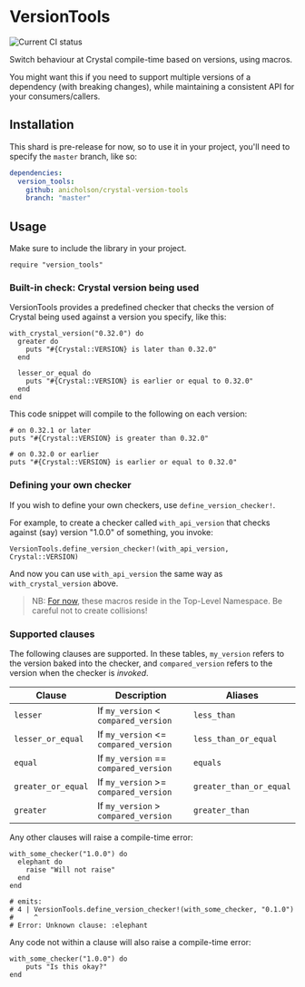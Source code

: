 # VersionTools

![Current CI status](https://api.travis-ci.org/anicholson/crystal-version-tools.svg?branch=master)

Switch behaviour at Crystal compile-time based on versions, using macros.

You might want this if you need to support multiple versions of a dependency (with breaking changes),
while maintaining a consistent API for your consumers/callers.

## Installation

This shard is pre-release for now, so to use it in your project, you'll need to specify the `master` branch, like so:

```yaml
dependencies:
  version_tools:
    github: anicholson/crystal-version-tools
	branch: "master"
```

## Usage

Make sure to include the library in your project.

```crystal
require "version_tools"
```

### Built-in check: Crystal version being used

VersionTools provides a predefined checker that checks the version of Crystal being used
against a version you specify, like this:

```crystal
with_crystal_version("0.32.0") do
  greater do
    puts "#{Crystal::VERSION} is later than 0.32.0"
  end

  lesser_or_equal do
    puts "#{Crystal::VERSION} is earlier or equal to 0.32.0"
  end
end
```

This code snippet will compile to the following on each version:

```crystal
# on 0.32.1 or later
puts "#{Crystal::VERSION} is greater than 0.32.0"

# on 0.32.0 or earlier
puts "#{Crystal::VERSION} is earlier or equal to 0.32.0"
```

### Defining your own checker

If you wish to define your own checkers, use `define_version_checker!`.

For example, to create a checker called `with_api_version` that checks against (say) version "1.0.0" of something,
you invoke:

```crystal
VersionTools.define_version_checker!(with_api_version, Crystal::VERSION)
```

And now you can use `with_api_version` the same way as `with_crystal_version` above.

> NB: [For now][private_macros], these macros reside in the Top-Level Namespace. Be careful not to create collisions!

[private_macros]: https://github.com/anicholson/crystal-version-tools/issues/1

### Supported clauses

The following clauses are supported.
In these tables, `my_version` refers to the version baked into the checker, and
`compared_version` refers to the version when the checker is _invoked_.

| Clause             | Description                           | Aliases                 |
|--------------------|---------------------------------------|-------------------------|
| `lesser`           | If `my_version` < `compared_version`  | `less_than`             |
| `lesser_or_equal`  | If `my_version` <= `compared_version` | `less_than_or_equal`    |
| `equal`            | If `my_version` == `compared_version` | `equals`                |
| `greater_or_equal` | If `my_version` >= `compared_version` | `greater_than_or_equal` |
| `greater`          | If `my_version` > `compared_version`  | `greater_than`          |

Any other clauses will raise a compile-time error:

```crystal
with_some_checker("1.0.0") do
  elephant do
    raise "Will not raise"
  end
end

# emits:
# 4 | VersionTools.define_version_checker!(with_some_checker, "0.1.0")
#     ^
# Error: Unknown clause: :elephant
```

Any code not within a clause will also raise a compile-time error:

```crystal
with_some_checker("1.0.0") do
	puts "Is this okay?"
end
```

